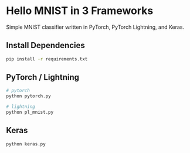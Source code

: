 # Hello MNIST in 3 Frameworks

Simple MNIST classifier written in PyTorch, PyTorch Lightning, and Keras.

## Install Dependencies

```bash
pip install -r requirements.txt
```

## PyTorch / Lightning

```bash
# pytorch
python pytorch.py

# lightning
python pl_mnist.py
```

## Keras

```bash
python keras.py
```
